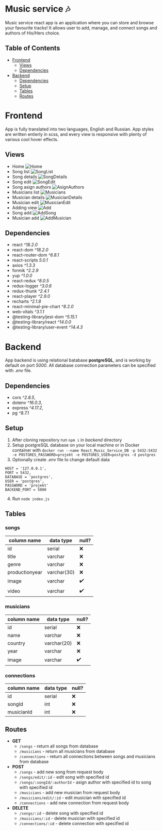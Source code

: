 # Music service 🎶
Music service react app is an application where you can store and browse your favourite tracks! It allows user to add, manage, and connect songs and authors of His/Hers choice.

## Table of Contents
- [Frontend](#Frontend)
  - [Views](#Views)
  - [Dependencies](#Dependencies)
- [Backend](#Backend)
  - [Dependencies](#Dependencies)
  - [Setup](#Setup)
  - [Tables](#Tables)
  - [Routes](#Routes)

# Frontend
App is fully translated into two languages, English and Russian.
App styles are written entierly in scss, and every view is responsive with plenty of various cool hover effects.

## Views
- Home
![Home](https://github.com/Ave44/Portfolio/blob/main/images/ReactMusicApp/Home.png?raw=true)
- Song list
![SongList](https://github.com/Ave44/Portfolio/blob/main/images/ReactMusicApp/SongList.png?raw=true)
- Song details
![SongDetails](https://github.com/Ave44/Portfolio/blob/main/images/ReactMusicApp/SongDetails.png?raw=true)
- Song edit
![SongEdit](https://github.com/Ave44/Portfolio/blob/main/images/ReactMusicApp/SongEdit.png?raw=true)
- Song asign authors
![AsignAuthors](https://github.com/Ave44/Portfolio/blob/main/images/ReactMusicApp/AsignAuthors.png?raw=true)
- Musicians list
![Musicians](https://github.com/Ave44/Portfolio/blob/main/images/ReactMusicApp/Musicians.png?raw=true)
- Musician details
![MusicianDetails](https://github.com/Ave44/Portfolio/blob/main/images/ReactMusicApp/MusicianDetails.png?raw=true)
- Musician edit
![MusicianEdit](https://github.com/Ave44/Portfolio/blob/main/images/ReactMusicApp/MusicianEdit.png?raw=true)
- Adding view
![Add](https://github.com/Ave44/Portfolio/blob/main/images/ReactMusicApp/Add.png?raw=true)
- Song add
![AddSong](https://github.com/Ave44/Portfolio/blob/main/images/ReactMusicApp/AddSong.png?raw=true)
- Musician add
![AddMusician](https://github.com/Ave44/Portfolio/blob/main/images/ReactMusicApp/AddMusician.png?raw=true)



## Dependencies
- react *^18.2.0*
- react-dom *^18.2.0*
- react-router-dom *^6.8.1*
- react-scripts *5.0.1*
- axios *^1.3.3*
- formik *^2.2.9*
- yup *^1.0.0*
- react-redux *^8.0.5*
- redux-logger *^3.0.6*
- redux-thunk *^2.4.1*
- react-player *^2.9.0*
- recharts *^2.1.8*
- react-minimal-pie-chart *^8.2.0*
- web-vitals *^3.1.1*
- @testing-library/jest-dom *^5.15.1*
- @testing-library/react *^14.0.0*
- @testing-library/user-event   *^14.4.3*

# Backend
App backend is using relational batabase **postgreSQL**, and is working by default on port *5000*. All database connection parameters can be specified with *.env* file.

## Dependencies
- cors *^2.8.5*,
- dotenv *^16.0.3*,
- express *^4.17.2*,
- pg *^8.7.1*

## Setup
1. After cloning repository run `npm i` in *backend* directory
2. Setup postgreSQL database on your local machine or in Docker container with `docker run --name React_Music_Service_DB -p 5432:5432 -e POSTGRES_PASSWORD=projekt -e POSTGRES_USER=postgres -d postgres`
3. Optionally create *.env* file to change default data
```
HOST = '127.0.0.1',
PORT = 5432,
DATABASE = 'postgres',
USER = 'postgres',
PASSWORD = 'projekt'
BACKEND_PORT = 5000
```
4. Run `node index.js`

## Tables
### **songs**
column name | data type | null?
--- | --- | ---
id  | serial | ❌
title | varchar | ❌
genre | varchar | ❌
productionyear | varchar(30) | ❌
image | varchar | ✔️
video | varchar | ✔️

### **musicians**
column name | data type | null?
--- | --- | ---
id  | serial | ❌
name | varchar | ❌
country | varchar(20) | ❌
year | varchar | ❌
image | varchar | ✔️️

### **connections**
column name | data type | null?
--- | --- | ---
id  | serial | ❌
songId | int | ❌
musicianId | int | ❌

## Routes
- **GET**
  - `/songs` - return all songs from database
  - `/musicians` - return all musicians from database
  - `/connections` - return all connections between songs and musicians from database
- **POST**
  - `/songs` - add new song from request body
  - `/songs/edit/:id` - edit song with specified id
  - `/songs/:songId/:authorId` - asign author with specified id to song with specified id
  - `/musicians` - add new musician from request body
  - `/musicians/edit/:id` - edit musician with specified id
  - `/connections` - add new connection from request body
- **DELETE**
  - `/songs/:id` - delete song with specified id
  - `/musicians/:id` - delete musician with specified id
  - `/connections/:id` - delete connection with specified id